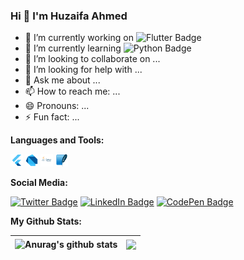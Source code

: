 ### Hi 👋 I'm Huzaifa Ahmed
<!-- 
**HA-Qodex/HA-Qodex** is a ✨ _special_ ✨ repository because its `README.md` (this file) appears on your GitHub profile.
Here are some ideas to get you started: -->

- 🔭 I’m currently working on ![Flutter Badge](https://img.shields.io/badge/Flutter-informational?style=flat&logo=flutter&logoColor=white&color=blue)
- 🌱 I’m currently learning ![Python Badge](https://img.shields.io/badge/Python-informational?style=flat&logo=python&logoColor=white&color=FFE873)
- 👯 I’m looking to collaborate on ...
- 🤔 I’m looking for help with ...
- 💬 Ask me about ...
- 📫 How to reach me: ...
- 😄 Pronouns: ...
- ⚡ Fun fact: ...

**Languages and Tools:**

<code><img height="20" src="https://raw.githubusercontent.com/github/explore/80688e429a7d4ef2fca1e82350fe8e3517d3494d/topics/flutter/flutter.png"></code>
<code><img height="20" src="https://raw.githubusercontent.com/github/explore/80688e429a7d4ef2fca1e82350fe8e3517d3494d/topics/dart/dart.png"></code>
<code><img height="20" src="https://raw.githubusercontent.com/github/explore/80688e429a7d4ef2fca1e82350fe8e3517d3494d/topics/java/java.png"></code>
<code><img height="20" src="https://raw.githubusercontent.com/github/explore/80688e429a7d4ef2fca1e82350fe8e3517d3494d/topics/sqlite/sqlite.png"></code>

**Social Media:**

[![Twitter Badge](https://img.shields.io/badge/Twitter-Profile-informational?style=flat&logo=twitter&logoColor=white&color=1CA2F1)](https://twitter.com/huzaifa_37)
[![LinkedIn Badge](https://img.shields.io/badge/LinkedIn-Profile-informational?style=flat&logo=linkedin&logoColor=white&color=0D76A8)](https://www.linkedin.com/in/huzaifa007/)
[![CodePen Badge](https://img.shields.io/badge/Facebook-Profile-informational?style=flat&logo=facebook&logoColor=white&color=blue)](https://fb.com/huzaifa.ahmed2)


**My Github Stats:**
  
| <img align="center" src="https://github-readme-stats.vercel.app/api?username=ha-qodex&show_icons=true&include_all_commits=true&theme=gotham&hide_border=true" alt="Anurag's github stats" /> | <img align="center" src="https://github-readme-stats.vercel.app/api/top-langs/?username=ha-qodex&theme=gotham&hide_border=true" /> |
| ----------------- | ----------------- |
